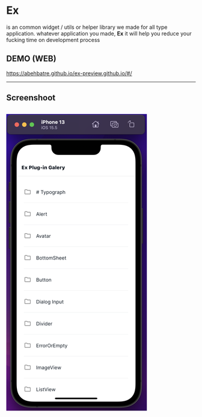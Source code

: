 # Ex
is an common widget / utils or helper library we made for all type application. whatever application you made, **Ex** it will help you reduce your fucking time on development process

## DEMO (WEB)
https://abehbatre.github.io/ex-preview.github.io/#/

---

## Screenshoot
![zz.png](zz.png)
---